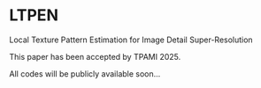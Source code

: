 # LTPEN
Local Texture Pattern Estimation for Image Detail Super-Resolution

This paper has been accepted by TPAMI 2025.

All codes will be publicly available soon...
